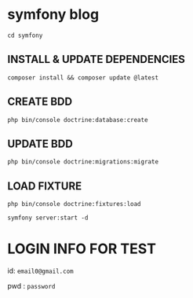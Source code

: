 # symfony blog 

`cd symfony`

## INSTALL & UPDATE DEPENDENCIES

`composer install && composer update @latest`

## CREATE BDD

`php bin/console doctrine:database:create`

## UPDATE BDD

`php bin/console doctrine:migrations:migrate`

## LOAD FIXTURE

`php bin/console doctrine:fixtures:load`     

`symfony server:start -d`

# LOGIN INFO FOR TEST

id: `email0@gmail.com`

pwd : `password`

